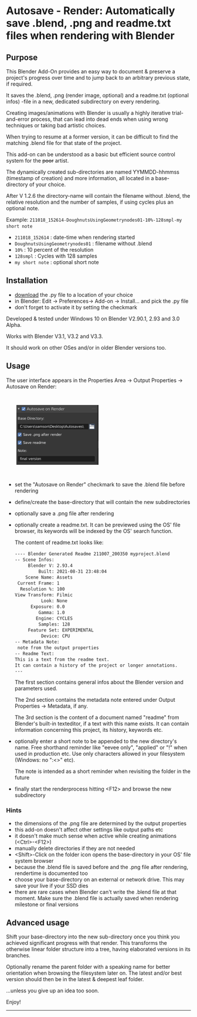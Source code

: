 # Autosave - Render: Automatically save .blend, .png and readme.txt files when rendering with Blender

## Purpose 

This Blender Add-On provides an easy way to document & preserve a project's progress over time and to jump back to an arbitrary previous state, if required.

It saves the .blend, .png (render image, optional) and a readme.txt (optional infos) -file in a new, dedicated subdirectory on every rendering. 

Creating images/animations with Blender is usually a highly iterative trial-and-error process, that can lead into dead ends when using wrong techniques or taking bad artistic choices.

When trying to resume at a former version, it can be difficult to find the matching .blend file for that state of the project.

This add-on can be understood as a basic but efficient source control system for the ~~poor~~ artist.

The dynamically created sub-directories are named YYMMDD-hhmmss (timestamp of creation) and more information, all located in a base-directory of your choice. 

After V 1.2.6 the directory-name will contain the filename without .blend, the relative resolution and the number of samples, if using cycles plus an optional note. 

Example: `211018_152614-DoughnutsUsingGeometrynodes01-10%-128smpl-my short note`
- `211018_152614` : date-time when rendering started
- `DoughnutsUsingGeometrynodes01` : filename without .blend
- `10%` : 10 percent of the resolution
- `128smpl` : Cycles with 128 samples
- `my short note` : optional short note

## Installation

- [download](https://github.com/ICarryTheDustOfAJourney/Autosave-Render/raw/main/autosave.py) the .py file to a location of your choice
- in Blender: Edit -> Preferences-> Add-on -> Install... and pick the .py file
- don't forget to activate it by setting the checkmark

Developed & tested under Windows 10 on Blender V2.90.1, 2.93 and 3.0 Alpha.

Works with Blender V3.1, V3.2 and V3.3.

It should work on other OSes and/or in older Blender versions too.

## Usage

The user interface appears in the Properties Area -> Output Properties -> Autosave on Render:

<img src="https://raw.githubusercontent.com/ICarryTheDustOfAJourney/Autosave-Render/assets/ui.png" alt="UI" style="width:16em; margin:2em" width="100"/>

- set the "Autosave on Render" checkmark to save the .blend file before rendering

- define/create the base-directory that will contain the new subdirectories

- optionally save a .png file after rendering

- optionally create a readme.txt. It can be previewed using the OS' file browser, its keywords will be indexed by the OS' search function.
    
    The content of readme.txt looks like:

      ---- Blender Generated Readme 211007_200350 myproject.blend
      -- Scene Infos:
           Blender V: 2.93.4
               Built: 2021-08-31 23:48:04
          Scene Name: Assets               
       Current Frame: 1
        Resolution %: 100
      View Transform: Filmic
                Look: None
            Exposure: 0.0
               Gamma: 1.0
              Engine: CYCLES
               Samples: 128
           Feature Set: EXPERIMENTAL
                Device: CPU
      -- Metadata Note:
       note from the output properties
      -- Readme Text:
      This is a text from the readme text. 
      It can contain a history of the project or longer annotations.
      ---

   The first section contains general infos about the Blender version and parameters used.
   
   The 2nd section contains the metadata note entered under Output Properties -> Metadata, if any.
   
   The 3rd section is the content of a document named "readme" from Blender's built-in texteditor, if a text with this name exists. It can contain information concerning this project, its history, keywords etc.

- optionally enter a short note to be appended to the new directory's name. Free shorthand reminder like "eevee only", "applied" or "!" when used in production etc. Use only characters allowed in your filesystem (Windows: no ":&lt;&gt;" etc). 

  The note is intended as a short reminder when revisiting the folder in the future

- finally start the renderprocess hitting &lt;F12> and browse the new subdirectory

### Hints
- the dimensions of the .png file are determined by the output properties
- this add-on doesn't affect other settings like output paths etc
- it doesn't make much sense when active while creating animations (&lt;Ctrl>-&lt;F12>)
- manually delete directories if they are not needed
- &lt;Shift>-Click on the folder icon opens the base-directory in your OS' file system browser
- because the .blend file is saved before and the .png file after rendering, rendertime is documented too
- choose your base-directory on an external or network drive. This may save your live if your SSD dies
- there are rare cases when Blender can't write the .blend file at that moment. Make sure the .blend file is actually saved when rendering milestone or final versions

## Advanced usage

Shift your base-directory into the new sub-directory once you think you achieved significant progress with that render.
This transforms the otherwise linear folder structure into a tree, having elaborated versions in its branches.

Optionally rename the parent folder with a speaking name for better orientation when browsing the filesystem later on. The latest and/or best version should then be in the latest & deepest leaf folder.

...unless you give up an idea too soon.

Enjoy!

---
